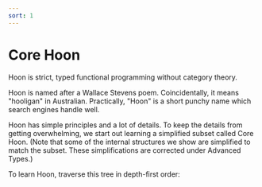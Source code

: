 ```yaml
---
sort: 1
---
```


# Core Hoon

Hoon is strict, typed functional programming without category
theory.

Hoon is named after a Wallace Stevens poem.  Coincidentally, it
means "hooligan" in Australian.  Practically, "Hoon" is a short
punchy name which search engines handle well.

Hoon has simple principles and a lot of details.  To keep the
details from getting overwhelming, we start out learning a
simplified subset called Core Hoon.  (Note that some of the
internal structures we show are simplified to match the subset.
These simplifications are corrected under Advanced Types.)

To learn Hoon, traverse this tree in depth-first order:

<list/>
